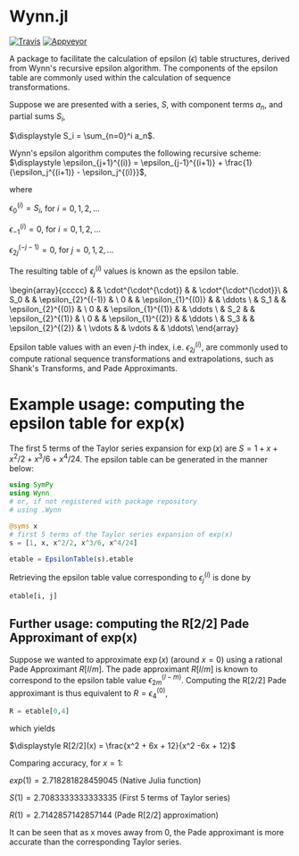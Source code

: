 # Wynn.jl
[![Travis](https://travis-ci.com/J-Revell/Wynn.jl.svg?branch=master)](https://travis-ci.com/J-Revell/Wynn.jl)
[![Appveyor](https://ci.appveyor.com/api/projects/status/github/J-Revell/Wynn.jl?svg=true)](https://ci.appveyor.com/project/J-Revell/wynn-jl)

A package to facilitate the calculation of epsilon ($\epsilon$) table structures, derived from Wynn's recursive epsilon algorithm. The components of the epsilon table are commonly used within the calculation of sequence transformations. 

Suppose we are presented with a series, $S$, with component terms $a_n$, and partial sums $S_i$,

$\displaystyle S_i = \sum_{n=0}^i a_n$.


Wynn's epsilon algorithm computes the following recursive scheme:
$\displaystyle \epsilon_{j+1}^{(i)} = \epsilon_{j-1}^{(i+1)} + \frac{1}{\epsilon_j^{(i+1)} - \epsilon_j^{(i)}}$,

where

$\epsilon_{0}^{(i)} = S_i$, for $i=0,1,2,\ldots$

$\epsilon_{-1}^{(i)} = 0$, for $i=0,1,2,\ldots$

$\epsilon_{2j}^{(-j-1)} = 0$, for $j=0,1,2,\ldots$


The resulting table of $\epsilon_j^{(i)}$ values is known as the epsilon table.

\begin{array}{ccccc}
 & & \cdot^{\cdot^{\cdot}} & & \cdot^{\cdot^{\cdot}}\\
  & S_0 &  & \epsilon_{2}^{(-1)} & \\
 0 &  & \epsilon_{1}^{(0)} &  & \ddots \\
 & S_1 &  & \epsilon_{2}^{(0)} &  \\
 0 & &  \epsilon_{1}^{(1)} &  & \ddots \\
  & S_2 &   & \epsilon_{2}^{(1)} &  \\
 0 & &  \epsilon_{1}^{(2)} &  & \ddots \\
 & S_3 &  & \epsilon_{2}^{(2)}  &  \\
 \vdots &  & \vdots &  &  \ddots\\
\end{array}

Epsilon table values with an even $j$-th index, i.e. $\epsilon_{2j}^{(i)}$, are commonly used to compute rational sequence transformations and extrapolations, such as Shank's Transforms, and Pade Approximants.


# Example usage: computing the epsilon table for exp(x)
The first 5 terms of the Taylor series expansion for $\exp(x)$ are $S = 1 + x + x^2/2 + x^3/6 + x^4/24$. The epsilon table can be generated in the manner below:

```julia
using SymPy
using Wynn
# or, if not registered with package repository
# using .Wynn

@syms x
# first 5 terms of the Taylor series expansion of exp(x)
s = [1, x, x^2/2, x^3/6, x^4/24]

etable = EpsilonTable(s).etable
```
Retrieving the epsilon table value corresponding to $\epsilon_{j}^{(i)}$ is done by

```julia
etable[i, j]
```

## Further usage: computing the R[2/2] Pade Approximant of exp(x)
Suppose we wanted to approximate $\exp(x)$ (around $x=0$) using a rational Pade Approximant $R[l/m]$. The pade approximant $R[l/m]$ is known to correspond to the epsilon table value $\epsilon_{2m}^{(l-m)}$. Computing the R[2/2] Pade approximant is thus equivalent to $R=\epsilon_{4}^{(0)}$,
```julia
R = etable[0,4]
```
which yields

$\displaystyle R[2/2](x) = \frac{x^2 + 6x + 12}{x^2 -6x + 12}$

Comparing accuracy, for $x = 1$:

$exp(1) = 2.718281828459045$ (Native Julia function)

$S(1) = 2.7083333333333335$ (First 5 terms of Taylor series)

$R(1) = 2.7142857142857144$ (Pade R[2/2] approximation)

It can be seen that as x moves away from 0, the Pade approximant is more accurate than the corresponding Taylor series.
